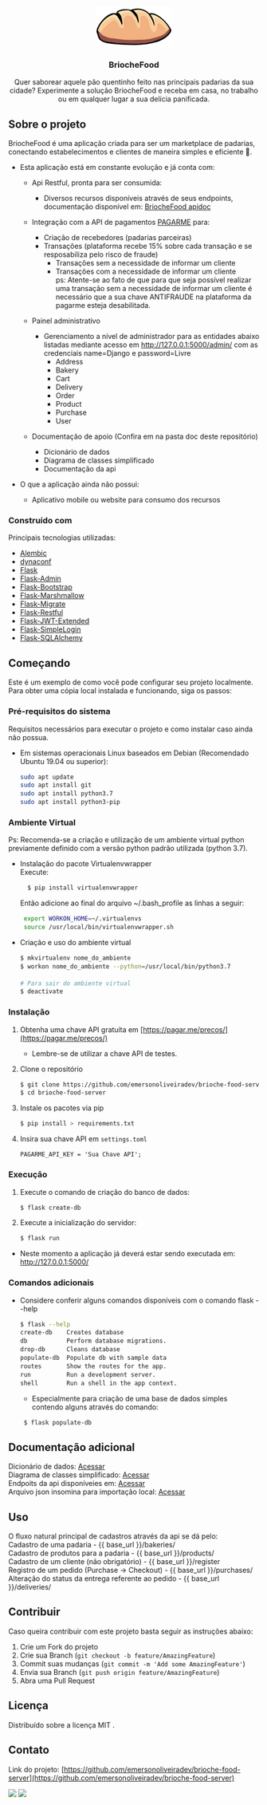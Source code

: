 <!-- PROJECT LOGO -->
<br />
<p align="center">
  <a href="https://github.com/emersonoliveiradev/brioche-food-server">
    <img src="briochefood/assets/images/pao.png" alt="Logo" width="150" height="80">
  </a>

  <h3 align="center">BriocheFood</h3>

  <p align="center">
    Quer saborear aquele pão quentinho feito nas principais padarias da sua cidade? Experimente a solução BriocheFood e receba em casa, no trabalho ou em qualquer lugar a sua delícia panificada.
  </p>
</p>


<!-- ABOUT THE PROJECT -->
## Sobre o projeto
BriocheFood é uma aplicação criada para ser um marketplace de padarias, conectando estabelecimentos e clientes de maneira simples e eficiente 🚀. 

* Esta aplicação está em constante evolução e já conta com:

  * Api Restful, pronta para ser consumida:     
    * Diversos recursos disponíveis através de seus endpoints, documentação disponível em: [BriocheFood apidoc](https://brioche-food-apidoc.vercel.app/)

  * Integração com a API de pagamentos [PAGARME](https://pagar.me/) para:
    * Criação de recebedores (padarias parceiras)
    * Transações (plataforma recebe 15% sobre cada transação e se resposabiliza pelo risco de fraude)
      * Transações sem a necessidade de informar um cliente
      * Transações com a necessidade de informar um cliente
      <br/>ps: Atente-se ao fato de que para que seja possível realizar uma transação sem a necessidade de informar um cliente é necessário que a sua chave ANTIFRAUDE na plataforma da pagarme esteja desabilitada. 

  * Painel administrativo
    * Gerenciamento a nível de administrador para as entidades abaixo listadas mediante acesso em http://127.0.0.1:5000/admin/ com as credenciais name=Django e password=Livre<br/>
      * Address<br/>
      * Bakery<br/>
      * Cart<br/>
      * Delivery<br/>
      * Order<br/>
      * Product<br/>
      * Purchase<br/>
      * User

  * Documentação de apoio (Confira em na pasta doc deste repositório)
    * Dicionário de dados
    * Diagrama de classes simplificado
    * Documentação da api 

* O que a aplicação ainda não possui:
  * Aplicativo mobile ou website para consumo dos recursos

### Construído com
Principais tecnologias utilizadas:

* [Alembic](https://alembic.sqlalchemy.org/en/latest/)
* [dynaconf](https://dynaconf.readthedocs.io/en/docs_223/)
* [Flask](https://flask.palletsprojects.com/en/1.1.x/)
* [Flask-Admin](https://flask-admin.readthedocs.io/en/latest/)
* [Flask-Bootstrap](https://pythonhosted.org/Flask-Bootstrap/)
* [Flask-Marshmallow](https://flask-marshmallow.readthedocs.io/en/latest)
* [Flask-Migrate](https://flask-migrate.readthedocs.io/en/latest/)
* [Flask-Restful](https://flask-restful.readthedocs.io/en/latest/)
* [Flask-JWT-Extended](https://flask-jwt-extended.readthedocs.io/en/stable/)
* [Flask-SimpleLogin](https://flask-simple-login.readthedocs.io/en/latest/?badge=latest)
* [Flask-SQLAlchemy](https://flask-sqlalchemy.palletsprojects.com/en/2.x/)


<!-- GETTING STARTED -->
## Começando

Este é um exemplo de como você pode configurar seu projeto localmente. Para obter uma cópia local instalada e funcionando, siga os passos:

### Pré-requisitos do sistema

Requisitos necessários para executar o projeto e como instalar caso ainda não possua.
* Em sistemas operacionais Linux baseados em Debian (Recomendado Ubuntu 19.04 ou superior):
  ```sh
  sudo apt update
  sudo apt install git
  sudo apt install python3.7
  sudo apt install python3-pip
  ```

### Ambiente Virtual
Ps: Recomenda-se a criação e utilização de um ambiente virtual python previamente definido com a versão python padrão utilizada (python 3.7). 

* Instalação do pacote Virtualenvwrapper<br/>
  Execute:
  ```sh       
    $ pip install virtualenvwrapper
   ```

  Então adicione ao final do arquivo ~/.bash_profile as linhas a seguir:
   ```sh       
    export WORKON_HOME=~/.virtualenvs
    source /usr/local/bin/virtualenvwrapper.sh
   ```

* Criação e uso do ambiente virtual
   ```sh   
   $ mkvirtualenv nome_do_ambiente 
   $ workon nome_do_ambiente --python=/usr/local/bin/python3.7
   
   # Para sair do ambiente virtual
   $ deactivate
  ```

### Instalação
1. Obtenha uma chave API gratuíta em [https://pagar.me/precos/](https://pagar.me/precos/) 
    * Lembre-se de utilizar a chave API de testes.

2. Clone o repositório
   ```sh
   $ git clone https://github.com/emersonoliveiradev/brioche-food-server.git
   $ cd brioche-food-server
   ```
3. Instale os pacotes via pip
   ```sh
   $ pip install > requirements.txt
   ```
4. Insira sua chave API em `settings.toml`
   ```JS
   PAGARME_API_KEY = 'Sua Chave API';
   ```

### Execução
1. Execute o comando de criação do banco de dados:
   ```sh
   $ flask create-db
   ```

2. Execute a inicialização do servidor:
   ```sh
   $ flask run
   ```

* Neste momento a aplicação já deverá estar sendo executada em:
  http://127.0.0.1:5000/

### Comandos adicionais
* Considere conferir alguns comandos disponíveis com o comando flask --help 
   ```sh
   $ flask --help   
   create-db    Creates database
   db           Perform database migrations.
   drop-db      Cleans database
   populate-db  Populate db with sample data
   routes       Show the routes for the app.
   run          Run a development server.
   shell        Run a shell in the app context.
   ```
  * Especialmente para criação de uma base de dados simples contendo alguns através do comando:
  ```sh
   $ flask populate-db
   ```

<!-- ADITIONAL DOCUMENTATION -->
## Documentação adicional
Dicionário de dados:  [Acessar](https://github.com/emersonoliveiradev/brioche-food-server/blob/main/doc/Dicionario-de-dados-BriocheFood.pdf) <br/>
Diagrama de classes simplificado:  [Acessar](https://github.com/emersonoliveiradev/brioche-food-server/blob/main/doc/DiagramaClassesRelacionamento.pdf) <br/>
Endpoits da api disponíveies em: [Acessar](https://brioche-food-apidoc.vercel.app/)<br/>
Arquivo json insomina para importação local: [Acessar](https://github.com/emersonoliveiradev/brioche-food-server/blob/main/doc/briochedfood-Insomnia-emerson-oliveira.json)<br/>



<!-- USAGE EXAMPLES -->
## Uso

O fluxo natural principal de cadastros através da api se dá pelo:<br/>
Cadastro de uma padaria - {{ base_url  }}/bakeries/<br/>
Cadastro de produtos para a padaria - {{ base_url  }}/products/<br/>
Cadastro de um cliente (não obrigatório) - {{ base_url  }}/register<br/>
Registro de um pedido (Purchase -> Checkout) - {{ base_url  }}/purchases/<br/>
Alteração do status da entrega referente ao pedido - {{ base_url  }}/deliveries/
<br/>


<!-- CONTRIBUTING -->
## Contribuir

Caso queira contribuir com este projeto basta seguir as instruções abaixo:

1. Crie um Fork do projeto
2. Crie sua Branch (`git checkout -b feature/AmazingFeature`)
3. Commit suas mudanças (`git commit -m 'Add some AmazingFeature'`)
4. Envia sua Branch (`git push origin feature/AmazingFeature`)
5. Abra uma Pull Request



<!-- LICENSE -->
## Licença
Distribuído sobre a licença MIT . 



<!-- CONTACT -->
## Contato
Link do projeto: [https://github.com/emersonoliveiradev/brioche-food-server](https://github.com/emersonoliveiradev/brioche-food-server)

<p align="left">
  <a href="mailto:emersonoliveiradev@gmail.com" alt="Gmail">
    <img src="https://img.shields.io/badge/-emersonoliveiradev@gmail.com-e34c41?style=flat-square&labelColor=e34c41&logo=gmail&logoColor=white&link=emersonoliveiradev@gmail.com</a>" /></a>
   
  <a href="https://www.linkedin.com/in/emerson-oliveira-4582b9123/" alt="Linkedin">
<img src="https://img.shields.io/badge/-Emerson%20Oliveira-blue?style=flat-square&logo=Linkedin&logoColor=white&link=https://www.linkedin.com/in/emerson-oliveira-4582b9123/" /></a>
</p>



